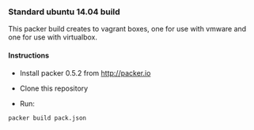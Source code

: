 ### Standard ubuntu 14.04 build

This packer build creates to vagrant boxes, one for use with vmware and one for use with virtualbox.

#### Instructions

* Install packer 0.5.2 from http://packer.io

* Clone this repository

* Run:
```
packer build pack.json
```
